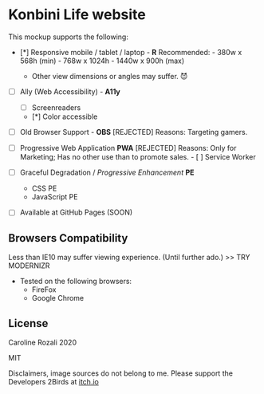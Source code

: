 # Konbini Life website

This mockup supports the following:

- [*] Responsive mobile / tablet / laptop - **R**
    Recommended:
        - 380w x 568h (min)
        - 768w x 1024h
        - 1440w x 900h (max)

    * Other view dimensions or angles may suffer. :smiling_imp:

- [ ] Ally (Web Accessibility) - **A11y**
    - [ ] Screenreaders
    - [*] Color accessible

- [ ] Old Browser Support - **OBS** [REJECTED]
      Reasons: Targeting gamers.

- [ ] Progressive Web Application **PWA** [REJECTED]
      Reasons: Only for Marketing; Has no other use than to promote sales.
      - [ ] Service Worker

- [ ] Graceful Degradation / *Progressive Enhancement* **PE**
    - CSS PE
    - JavaScript PE

- [ ] Available at GitHub Pages (SOON)

## Browsers Compatibility

Less than IE10 may suffer viewing experience. (Until further ado.) >> TRY MODERNIZR

* Tested on the following browsers:
    - FireFox
    - Google Chrome

## License

Caroline Rozali 2020

MIT

Disclaimers, image sources do not belong to me. Please support the Developers 2Birds at [itch.io](https://2birds.itch.io/konbini-life)